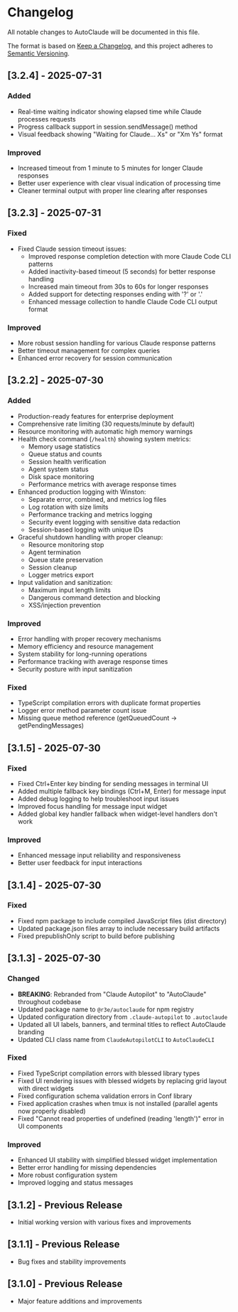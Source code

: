 # Changelog

All notable changes to AutoClaude will be documented in this file.

The format is based on [Keep a Changelog](https://keepachangelog.com/en/1.0.0/),
and this project adheres to [Semantic Versioning](https://semver.org/spec/v2.0.0.html).

## [3.2.4] - 2025-07-31

### Added
- Real-time waiting indicator showing elapsed time while Claude processes requests
- Progress callback support in session.sendMessage() method
- Visual feedback showing "Waiting for Claude... Xs" or "Xm Ys" format

### Improved
- Increased timeout from 1 minute to 5 minutes for longer Claude responses
- Better user experience with clear visual indication of processing time
- Cleaner terminal output with proper line clearing after responses

## [3.2.3] - 2025-07-31

### Fixed
- Fixed Claude session timeout issues:
  - Improved response completion detection with more Claude Code CLI patterns
  - Added inactivity-based timeout (5 seconds) for better response handling
  - Increased main timeout from 30s to 60s for longer responses
  - Added support for detecting responses ending with '?' or '.'
  - Enhanced message collection to handle Claude Code CLI output format

### Improved
- More robust session handling for various Claude response patterns
- Better timeout management for complex queries
- Enhanced error recovery for session communication

## [3.2.2] - 2025-07-30

### Added
- Production-ready features for enterprise deployment
- Comprehensive rate limiting (30 requests/minute by default)
- Resource monitoring with automatic high memory warnings
- Health check command (`/health`) showing system metrics:
  - Memory usage statistics
  - Queue status and counts
  - Session health verification
  - Agent system status
  - Disk space monitoring
  - Performance metrics with average response times
- Enhanced production logging with Winston:
  - Separate error, combined, and metrics log files
  - Log rotation with size limits
  - Performance tracking and metrics logging
  - Security event logging with sensitive data redaction
  - Session-based logging with unique IDs
- Graceful shutdown handling with proper cleanup:
  - Resource monitoring stop
  - Agent termination
  - Queue state preservation
  - Session cleanup
  - Logger metrics export
- Input validation and sanitization:
  - Maximum input length limits
  - Dangerous command detection and blocking
  - XSS/injection prevention

### Improved
- Error handling with proper recovery mechanisms
- Memory efficiency and resource management
- System stability for long-running operations
- Performance tracking with average response times
- Security posture with input sanitization

### Fixed
- TypeScript compilation errors with duplicate format properties
- Logger error method parameter count issue
- Missing queue method reference (getQueuedCount → getPendingMessages)

## [3.1.5] - 2025-07-30

### Fixed
- Fixed Ctrl+Enter key binding for sending messages in terminal UI
- Added multiple fallback key bindings (Ctrl+M, Enter) for message input
- Added debug logging to help troubleshoot input issues
- Improved focus handling for message input widget
- Added global key handler fallback when widget-level handlers don't work

### Improved
- Enhanced message input reliability and responsiveness
- Better user feedback for input interactions

## [3.1.4] - 2025-07-30

### Fixed
- Fixed npm package to include compiled JavaScript files (dist directory)
- Updated package.json files array to include necessary build artifacts
- Fixed prepublishOnly script to build before publishing

## [3.1.3] - 2025-07-30

### Changed
- **BREAKING**: Rebranded from "Claude Autopilot" to "AutoClaude" throughout codebase
- Updated package name to `@r3e/autoclaude` for npm registry
- Updated configuration directory from `.claude-autopilot` to `.autoclaude`
- Updated all UI labels, banners, and terminal titles to reflect AutoClaude branding
- Updated CLI class name from `ClaudeAutopilotCLI` to `AutoClaudeCLI`

### Fixed
- Fixed TypeScript compilation errors with blessed library types
- Fixed UI rendering issues with blessed widgets by replacing grid layout with direct widgets
- Fixed configuration schema validation errors in Conf library
- Fixed application crashes when tmux is not installed (parallel agents now properly disabled)
- Fixed "Cannot read properties of undefined (reading 'length')" error in UI components

### Improved
- Enhanced UI stability with simplified blessed widget implementation
- Better error handling for missing dependencies
- More robust configuration system
- Improved logging and status messages

## [3.1.2] - Previous Release
- Initial working version with various fixes and improvements

## [3.1.1] - Previous Release
- Bug fixes and stability improvements

## [3.1.0] - Previous Release
- Major feature additions and improvements